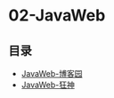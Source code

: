 #  02-JavaWeb

## 目录

  * [JavaWeb-博客园](/study/Java后端/02-JavaWeb/JavaWeb-博客园)
  * [JavaWeb-狂神](/study/Java后端/02-JavaWeb/JavaWeb-狂神)